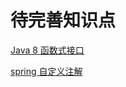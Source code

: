 # 待完善知识点

[Java 8 函数式接口](https://www.runoob.com/java/java8-functional-interfaces.html)

[spring 自定义注解](https://www.cnblogs.com/damowang/p/4305026.html)







<ad/>
<comment/>